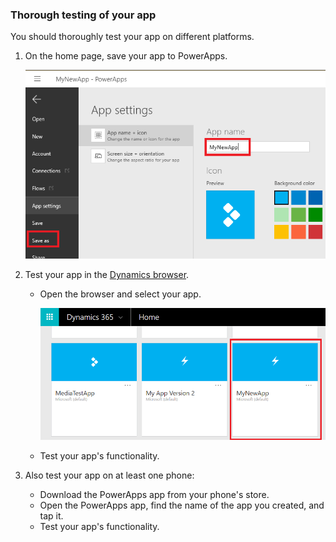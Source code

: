 ### Thorough testing of your app

You should thoroughly test your app on different platforms.

1. On the home page, save your app to PowerApps.

    ![](../articles/media/add-images-pictures-audio-video/save-app.png)

2. Test your app in the [Dynamics browser](https://home.dynamics.com/).
    * Open the browser and select your app.

	   ![](../articles/media/add-images-pictures-audio-video/select-app-dynamics.png)
    * Test your app's functionality.

3. Also test your app on at least one phone:
    * Download the PowerApps app from your phone's store.
    * Open the PowerApps app, find the name of the app you created, and tap it.
    * Test your app's functionality.
